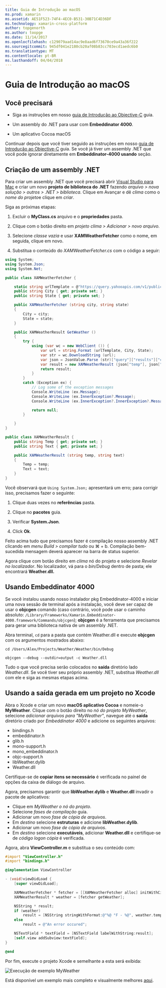 ```yaml
---
title: Guia de Introdução ao macOS
ms.prod: xamarin
ms.assetid: AE51F523-74F4-4EC0-B531-30B71C4D36DF
ms.technology: xamarin-cross-platform
author: topgenorth
ms.author: toopge
ms.date: 11/14/2017
ms.openlocfilehash: c129079aad14ac9e8aad6f73670ce9a43a36f222
ms.sourcegitcommit: 945df041e2180cb20af08b83cc703ecd1aedc6b0
ms.translationtype: MT
ms.contentlocale: pt-BR
ms.lasthandoff: 04/04/2018
---
```

# <a name="getting-started-with-macos"></a>Guia de Introdução ao macOS


## <a name="what-you-will-need"></a>Você precisará

* Siga as instruções em nosso [guia de Introdução ao Objective-C](~/tools/dotnet-embedding/get-started/objective-c/index.md) guia.

* Um assembly do .NET para usar com **Embeddinator 4000**.

* Um aplicativo Cocoa macOS

Continuar depois que você tiver seguido as instruções em nosso [guia de Introdução ao Objective-C](~/tools/dotnet-embedding/get-started/objective-c/index.md) guia. Se você já tiver um assembly .NET que você pode ignorar diretamente em **Embeddinator-4000 usando** seção.

## <a name="creating-a-net-assembly"></a>Criação de um assembly .NET

Para criar um assembly .NET que você precisará abrir [Visual Studio para Mac](https://www.visualstudio.com/vs/visual-studio-mac/) e criar um novo **projeto de biblioteca do .NET** fazendo *arquivo > nova solução > outros > .NET > biblioteca*. Clique em Avançar e dê *clima* como o *nome do projeto*e clique em *criar*.

Siga as próximas etapas:

1. Excluir o **MyClass.cs** arquivo e o **propriedades** pasta.

2. Clique com o botão direito em *projeto clima > Adicionar > novo arquivo.*

3. Selecione *classe vazia* e usar **XAMWeatherFetcher** como o nome, em seguida, clique em novo.

4. Substitua o conteúdo do *XAMWeatherFetcher.cs* com o código a seguir:

```csharp
using System;
using System.Json;
using System.Net;

public class XAMWeatherFetcher {

    static string urlTemplate = @"https://query.yahooapis.com/v1/public/yql?q=select%20item.condition%20from%20weather.forecast%20where%20woeid%20in%20(select%20woeid%20from%20geo.places(1)%20where%20text%3D%22{0}%2C%20{1}%22)&format=json&env=store%3A%2F%2Fdatatables.org%2Falltableswithkeys";
    public string City { get; private set; }
    public string State { get; private set; }

    public XAMWeatherFetcher (string city, string state)
    {
        City = city;
        State = state;
    }

    public XAMWeatherResult GetWeather ()
    {
        try {
            using (var wc = new WebClient ()) {
                var url = string.Format (urlTemplate, City, State);
                var str = wc.DownloadString (url);
                var json = JsonValue.Parse (str)["query"]["results"]["channel"]["item"]["condition"];
                var result = new XAMWeatherResult (json["temp"], json["text"]);
                return result;
            }
        }
        catch (Exception ex) {
            // Log some of the exception messages
            Console.WriteLine (ex.Message);
            Console.WriteLine (ex.InnerException?.Message);
            Console.WriteLine (ex.InnerException?.InnerException?.Message);

            return null;
        }

    }
}

public class XAMWeatherResult {
    public string Temp { get; private set; }
    public string Text { get; private set; }

    public XAMWeatherResult (string temp, string text)
    {
        Temp = temp;
        Text = text;
    }
}
```

Você observará que `Using System.Json;` apresentará um erro; para corrigir isso, precisamos fazer o seguinte:

1. Clique duas vezes no **referências** pasta.

2. Clique no **pacotes** guia.

3. Verificar **System.Json**.

4. Click **Ok**.

Feito acima tudo que precisamos fazer é compilação nosso assembly .NET clicando em *menu Build > compilar tudo* ou ⌘ + b. Compilação bem-sucedida mensagem deverá aparecer na barra de status superior.

Agora clique com botão direito em *clima* nó do projeto e selecione *Revelar no localizador*. No localizador, vá para o *bin/Debug* dentro de pasta; ele encontrará **Weather.dll.**

## <a name="using-embeddinator-4000"></a>Usando Embeddinator 4000

Se você instalou usando nosso instalador pkg Embeddinator-4000 e iniciar uma nova sessão de terminal após a instalação, você deve ser capaz de usar o **objcgen** comando (caso contrário, você pode usar o caminho absoluto: `/Library/Frameworks/Xamarin.Embeddinator-4000.framework/Commands/objcgen`); **objcgen** é a ferramenta que precisamos para gerar uma biblioteca nativa de um assembly .NET.

Abra terminal, `cd` para a pasta que contém Weather.dll e execute **objcgen** com os argumentos mostrados abaixo:

```shell
cd /Users/Alex/Projects/Weather/Weather/bin/Debug

objcgen --debug --outdir=output -c Weather.dll
```

Tudo o que você precisa serão colocados no **saída** diretório lado *Weather.dll*. Se você tiver seu próprio assembly .NET, substitua *Weather.dll* com ele e siga as mesmas etapas acima.

## <a name="using-the-generated-output-in-an-xcode-project"></a>Usando a saída gerada em um projeto no Xcode

Abra o Xcode e criar um novo **macOS aplicativo Cocoa** e nomeie-o **MyWeather**. Clique com o botão direito no *nó do projeto MyWeather*, selecione *adicionar arquivos para "MyWeather"*, navegue até o **saída** diretório criado por *Embeddinator 4000* e adicione os seguintes arquivos:

* bindings.h
* embeddinator.h
* glib.h
* mono-support.h
* mono_embeddinator.h
* objc-support.h
* libWeather.dylib
* Weather.dll

Certifique-se de **copiar itens se necessário** é verificada no painel de opções da caixa de diálogo de arquivo.

Agora, precisamos garantir que **libWeather.dylib** e **Weather.dll** invadir o pacote de aplicativos:

* Clique em *MyWeather o nó do projeto*.
* Selecione *fases de compilação* guia.
* Adicionar um novo *fase de cópia de arquivos*.
* Em *destino* selecione **estruturas** e adicione **libWeather.dylib**.
* Adicionar um novo *fase de cópia de arquivos*.
* Em *destino* selecione **executáveis**, adicionar **Weather.dll** e certifique-se de *código logon cópia* é verificada.

Agora, abra **ViewController.m** e substitua o seu conteúdo com:

```objective-c
#import "ViewController.h"
#import "bindings.h"

@implementation ViewController

- (void)viewDidLoad {
    [super viewDidLoad];

    XAMWeatherFetcher * fetcher = [[XAMWeatherFetcher alloc] initWithCity:@"Boston" state:@"MA"];
    XAMWeatherResult * weather = [fetcher getWeather];

    NSString * result;
    if (weather)
        result = [NSString stringWithFormat:@"%@ °F - %@", weather.temp, weather.text];
    else
        result = @"An error occured";

    NSTextField * textField = [NSTextField labelWithString:result];
    [self.view addSubview:textField];
}

@end
```

Por fim, execute o projeto Xcode e semelhante a esta será exibida:

![Execução de exemplo MyWeather](macos-images/weather-from-csharp-macos.png)

Está disponível um exemplo mais completo e visualmente melhores [aqui](https://github.com/mono/Embeddinator-4000/tree/objc/samples/mac/weather).

